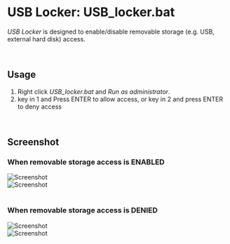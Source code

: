 # USB Locker: USB_locker.bat
*USB Locker* is designed to enable/disable removable storage (e.g. USB, external hard disk) access. 

<br />

## Usage
1. Right click *USB_locker.bat* and *Run as administrator*.
2. key in 1 and Press ENTER to allow access, or key in 2 and press ENTER to deny access
<br />

## Screenshot
### When removable storage access is ENABLED
![Screenshot](https://lh3.googleusercontent.com/xIn-ewKLbO7TslSyOz8ndRrZzwe9zxzu-q6CdDlnwbVLBNH45ui1iTQ1vOkV3ODBeB1dNF-QFrG9RHJTmrU8SHMqXGUkrUXMQrsU0pHIGaLLkzoCyeFkeXTtLEvWuSU9TYZ2GpLVVklRdQlw-6DJ-NbgAJ6Hgy5MHt91fDWBJu0dPPiYQa5_amHhQauXwwycwW3d8ue9h6OZhuiOR5DDgKPsqfZ-r9PNlg_ylYcAHDU9UT2IZF5FlswwvSYBuc6n8aZdn77N0IVKpLZEmXk56ihMGfCKP5OwJSrgKM2pgUlfFxNXTUuhs9EXMmz2qlkIcKo0o1WEkA13eYkLfZOZ3V_n068rPJb8roA6g6TsOmD2zQjk5Z8xXs1y0h2Z3RieECslEYuD4fSh5pgBgsTiMZhQefQsSCcjJWUUBGRFKupwlS-b4heDXsSSYnscsUadTgwo6q3MUqo4WBjxwqNzxj3Y0Fn-SUPnI_TAxwsOhsSic8sMRFGOmzFUlzHOhji3emGKhdSS5pNeUSjPaqhjvfNKWlvK6dbyu1HK1qWaKjSktfdmJ4F53iSrkpTdS3Zp8j5Mm57U7vbHoIXZaVUO1Kl9bULNXM7TTbsOWy2sr-YDnKsKjC9CvJO4wflezPyQekNRZCN42Zt3omGSXq_jvycWid8KA8Y=w1103-h639-no)
<br />
![Screenshot](https://lh3.googleusercontent.com/nf8-uSoAY3vD8o_SJdWRy5YnyCZF-ykN1jWYa1FRzKEfa81ksnwLC6OU81u6WTjpPuop_Lo3GtJbY1L8dvj6PThQa85Eo_0HgZoeAk4tp2jKcVEHip60PFxaE1LR4B7oR9y--wscE8Ek1o7bBE4ZEd7pJPh89v-jSwYoQUYUSv9yR861WO846KvyF5xvbYFC65kZsXiScL_LaA-9wrTiJw2hJIeES_inCEQjQ634uLb5v7ZBzcwcZ4akICF6Q25xGx-ci-9S5ZNZA3U7ItVYqRemWhHzvGBjJeBo2A7t1nG_b-ycL2Bc9FVzSbsdMfDICxCKi2_a4V_lQ5v8Ry40RwCnIgOGvIqI8qUubbwPLQ4HTK1MbhjRzd3zQNuD1bH31jtnrrkj01ZQsKm1nZiOc13v9IzqRDPTdNlgdCNz-F96tcN9LYVEvfRQNs5xcjC6wk8VFdWMTzb8ENRBqFp8q-_ml67M1Jniah0OFNOe7wmgo2-lBYyF8mBtDqBFuimwjm5gmUovwKlnyx5wd7Axp5Q-eNTtprCHIdR64oXnfpLOH6YVVvYMJZI_EPjCsuvrE90L5kzkGPZKVcJ_mEMpAUzLUYR4mqXoxpBqbXAKE9hOAGgr79DVpvYnalQ2toOle8_utbqFvuqnTWcO5rm806fijpJXsUo=w1010-h540-no)
<br />
<br />
### When removable storage access is DENIED
![Screenshot](https://lh3.googleusercontent.com/CrElEYjoTE9VaBRWAs2NFjF7YGQv_UMTO19uibi8G_4tbLaYlgITAzho4ZrqWp4RU7_4I0-7Y3LBW8xtiFo_Q-JsgTPwhqOWbl3vycMil1kBeubP25hu4qvAdviQeXk51RvsYB1hfUzY-dJiPibHzMLYgnU5ARQrt8BKDcs44Jm67KC6lr9O_CjQ0Z2rA--2HYNXnvGk1PheHyh4ne9BU-LOTphW5GZDv3M8-TONZzwV7ENnFg3iRr0LAoU_HKVvQo_YIzR3md2sHrkPgzn9Nj0S_rh-ZlK2KapPzf1fBeRX_yeQIP_d9taWzqXsGAKVPdiMZKXCttkePkLt11ieDXyAYZ01_IkiYi7_3kMM0gKFVaXGWIKuZki4a_3lVLq3t361cm9Eur5x08Ov3yeEk9WV4bu8ve7fSCQxAhxIQgfEe7q39NXqCc6Nh6SLFT7A9CSSeHb7WmMKcC3l4mEaPgwdI7nGiTcssCAzy2Hdb0Ucn1WVF-W_yDJvF0gEhgHRcKUxgbcE1Poxn12PYPHgk2qY5sSmLHXY3ABiGQLGpeiBX6zUOoBF4Q3dNh4XzrMhxdERp6u5anuPxchvvwhC1vcfJNkwSaVVZJK5EsH7lHL17kC9QOwmFt7ugvJZ-GOYKRNGtPdv_nGpz-RM7F5LrOzp-QOo7c0=w1103-h639-no)
<br />
![Screenshot](https://lh3.googleusercontent.com/IvgJoeRg2zBcX2fGhQLH7_PAM0p9mCkcBghIUuren8NpCTRYlB3j9f5hAtqs3KHedI-Eky0xdezQyDtJOPDKTpKOldlBGick770Afz5_hzuuSzgaN1Rm5IbDwJoovYjyO0QGtWZXTRA9LEfalV8SF3XteGiVsNGrFd-ENPZ1d2eoCcQamgOUkXccQm2TtGjR1BlUOtu1yvzteSllqNL3PnuskXjSnK3XaWHtGuDUKMLc9BuEgBe9FEE22dhFZP1Hgmw_5u2fQUULPdh814veETNTFzzqzWQl6Tn1NrGJYzzirtCBGEXN0ASphCJVyS_6IAi1owmQwCuONxCUCE2F3oeHK8DZoMygouK5qnUzvLTo3raO3wmoyU8MU3ZdqmyZpLaUtk4ArdX2YGKdR2_j2VWk8mm2ZOS4cMTbBSc_SI_KoMZcF-KWlJPe_fXKyfBeHm6QQb3TEtrbJDTw6UpHlC9M9DAuPlCfbAEN6fBicBvVW9ChAx67QdGEFtUlH6oJ0yAkfLd1-wM0lPFMp1N6K4YNZvfrfwxNAcHt1bDtthXo6_krAlT9ZaTxEQCFg0GQazg-kZ7z01XhpT3n5mcnHgforPSxtUUTe2b3GsnZOVBXwcliahwagtSKAh6FjyfdoT1EhfJA2Az-sPXEA9FSYmxPuFtPGsU=w1010-h540-no)
